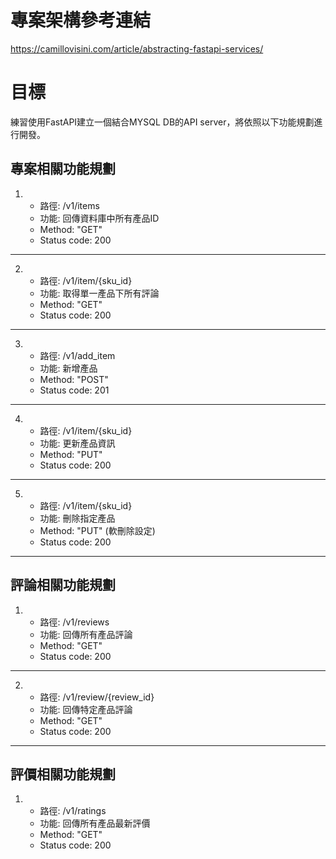 # 專案架構參考連結
https://camillovisini.com/article/abstracting-fastapi-services/




# 目標

練習使用FastAPI建立一個結合MYSQL DB的API server，將依照以下功能規劃進行開發。

## 專案相關功能規劃

1. * 路徑: /v1/items
   * 功能: 回傳資料庫中所有產品ID
   * Method: "GET"
   * Status code: 200
___________________________
2. * 路徑: /v1/item/{sku_id}
   * 功能: 取得單一產品下所有評論
   * Method: "GET"
   * Status code: 200
___________________________
3. * 路徑: /v1/add_item
   * 功能: 新增產品
   * Method: "POST"
   * Status code: 201
___________________________
4. * 路徑: /v1/item/{sku_id}
   * 功能: 更新產品資訊
   * Method: "PUT"
   * Status code: 200
___________________________
5. * 路徑: /v1/item/{sku_id}
   * 功能: 刪除指定產品
   * Method: "PUT" (軟刪除設定)
   * Status code: 200
___________________________
## 評論相關功能規劃

1. * 路徑: /v1/reviews
   * 功能: 回傳所有產品評論
   * Method: "GET"
   * Status code: 200
___________________________
2. * 路徑: /v1/review/{review_id}
   * 功能: 回傳特定產品評論
   * Method: "GET"
   * Status code: 200
___________________________
## 評價相關功能規劃

1. * 路徑: /v1/ratings
   * 功能: 回傳所有產品最新評價
   * Method: "GET"
   * Status code: 200
